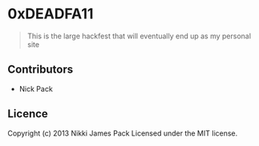 # 0xDEADFA11
> This is the large hackfest that will eventually end up as my personal site

## Contributors
* Nick Pack

## Licence
Copyright (c) 2013 Nikki James Pack
Licensed under the MIT license.